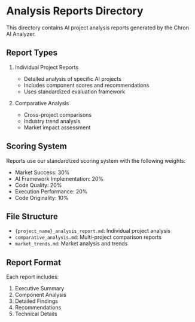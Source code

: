 # Analysis Reports Directory

This directory contains AI project analysis reports generated by the Chron AI Analyzer.

## Report Types

1. Individual Project Reports
   - Detailed analysis of specific AI projects
   - Includes component scores and recommendations
   - Uses standardized evaluation framework

2. Comparative Analysis
   - Cross-project comparisons
   - Industry trend analysis
   - Market impact assessment

## Scoring System

Reports use our standardized scoring system with the following weights:
- Market Success: 30%
- AI Framework Implementation: 20%
- Code Quality: 20%
- Execution Performance: 20%
- Code Originality: 10%

## File Structure

- `{project_name}_analysis_report.md`: Individual project analysis
- `comparative_analysis.md`: Multi-project comparison reports
- `market_trends.md`: Market analysis and trends

## Report Format

Each report includes:
1. Executive Summary
2. Component Analysis
3. Detailed Findings
4. Recommendations
5. Technical Details
